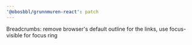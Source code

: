 ```yaml
---
'@obosbbl/grunnmuren-react': patch
---
```


Breadcrumbs: remove browser's default outline for the links, use focus-visible for focus ring
